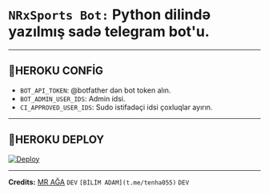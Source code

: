 # ```NRxSports Bot:``` **Python dilində yazılmış sadə telegram bot'u.**

--------
## **🍁HEROKU CONFİG**
- `BOT_API_TOKEN`: @botfather dən bot token alın.
- `BOT_ADMIN_USER_IDS`: Admin idsi.
- `CI_APPROVED_USER_IDS`: Sudo istifadəçi idsi çoxluqlar ayırın.
 
---------
## 🍁**HEROKU DEPLOY**
<a href="https://heroku.com/deploy?template=https://github.com/AzeMusic/superbot">
  <img src="https://www.herokucdn.com/deploy/button.svg" alt="Deploy">
</a>

--------
</a> **Credits:**
   [MR AĞA](t.me/tenha055) ```DEV```
   ```[BİLİM ADAM](t.me/tenha055)``` ```DEV```
</a>
